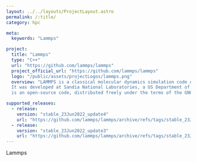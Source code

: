 ```yaml
---
layout: ../../layouts/ProjectLayout.astro
permalink: /:title/
category: hpc

meta:
  keywords: "Lammps"

project:
  title: "Lammps"
  type: "C++"
  url: "https://github.com/lammps/lammps"
  project_official_url: "https://github.com/lammps/lammps"
  logo: "/public/assets/projectLogos/lammps.png"
  overview: "LAMMPS is a classical molecular dynamics simulation code designed to run efficiently on parallel computers.
  It was developed at Sandia National Laboratories, a US Department of Energy facility, with funding from the DOE.  It
  is an open-source code, distributed freely under the terms of the GNU Public License (GPL) version 2."

supported_releases:
  - release:
    version: "stable_23Jun2022_update4"
    url: "https://github.com/lammps/lammps/archive/refs/tags/stable_23Jun2022_update4.tar.gz"
  - release:
    version: "stable_23Jun2022_update3"
    url: "https://github.com/lammps/lammps/archive/refs/tags/stable_23Jun2022_update3.tar.gz"
---
```


<p>Lammps</p>
